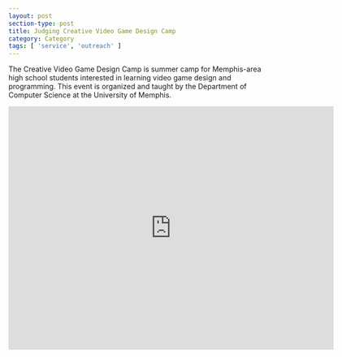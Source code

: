 ```yaml
---
layout: post
section-type: post
title: Judging Creative Video Game Design Camp
category: Category
tags: [ 'service', 'outreach' ]
---
```

The Creative Video Game Design Camp is summer camp for Memphis-area high school students interested in learning video game design and programming.  This event is organized and taught by the Department of Computer Science at the University of Memphis.

<iframe width="640" height="480" src="https://www.eventbrite.com/e/creative-game-design-camp-at-the-university-of-memphis-tickets-24342441899" frameborder="0"></iframe>

